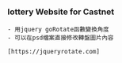 ### lottery Website for Castnet

```隨機轉盤抽獎
- 用jquery goRotate函數變換角度
- 可以在psd檔案直接修改轉盤圖片內容

[https://jqueryrotate.com]
```
